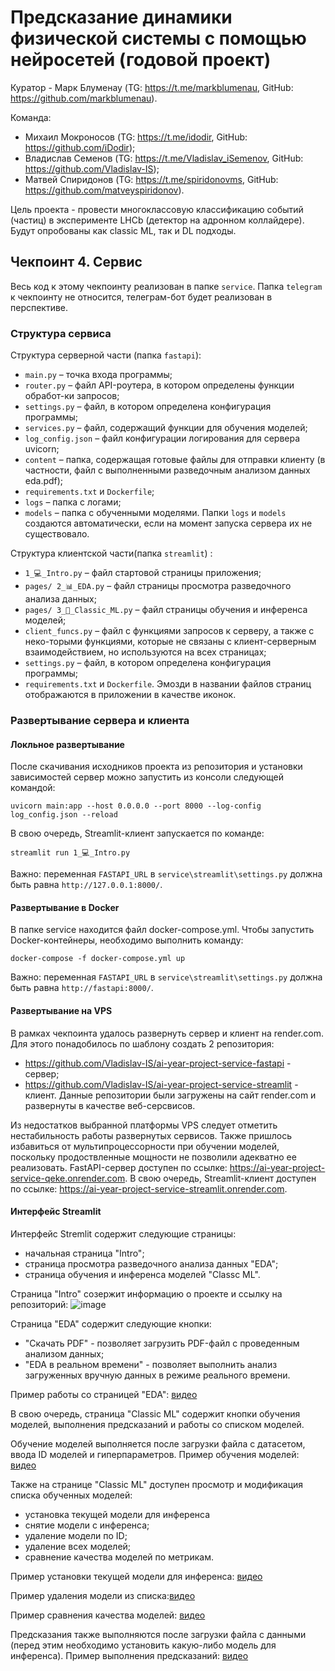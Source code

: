 # Предсказание динамики физической системы с помощью нейросетей (годовой проект)
Куратор - Марк Блуменау (TG: https://t.me/markblumenau, GitHub: https://github.com/markblumenau).

Команда:
- Михаил Мокроносов (TG: https://t.me/idodir, GitHub: https://github.com/iDodir);
- Владислав Семенов (TG: https://t.me/Vladislav_iSemenov, GitHub: https://github.com/Vladislav-IS);
- Матвей Спиридонов (TG: https://t.me/spiridonovms, GitHub: https://github.com/matveyspiridonov).

Цель проекта - провести многоклассовую классификацию событий (частиц) в эксперименте LHCb (детектор на адронном коллайдере). Будут опробованы как classic ML, так и DL подходы.

## Чекпоинт 4. Сервис
Весь код к этому чекпоинту реализован в папке `service`. Папка `telegram` к чекпоинту не относится, телеграм-бот будет реализован в перспективе.

### Структура сервиса
Структура серверной части (папка `fastapi`):
- `main.py` – точка входа программы;
- `router.py` – файл API-роутера, в котором определены функции обработ-ки запросов;
- `settings.py` – файл, в котором определена конфигурация программы;
- `services.py` – файл, содержащий функции для обучения моделей;
- `log_config.json` – файл конфигурации логирования для сервера uvicorn;
- `content` – папка, содержащая готовые файлы для отправки клиенту (в частности, файл с выполненными разведочным анализом данных eda.pdf);
- `requirements.txt` и `Dockerfile`;
- `logs` – папка с логами;
- `models` – папка с обученными моделями.
Папки `logs` и `models` создаются автоматически, если на момент запуска сервера их не существовало.

Структура клиентской части(папка `streamlit`) :
- `1_💻_Intro.py` – файл стартовой страницы приложения;
- `pages/ 2_📊_EDA.py` – файл страницы просмотра разведочного анализа данных;
- `pages/ 3_🤖_Classic_ML.py` – файл страницы обучения и инференса моделей;
- `client_funcs.py` – файл с функциями запросов к серверу, а также с неко-торыми функциями, которые не связаны с клиент-серверным взаимодействием, но используются на всех страницах;
- `settings.py` – файл, в котором определена конфигурация программы;
- `requirements.txt` и `Dockerfile`.
Эмозди в названии файлов страниц отображаются в приложении в качестве иконок.

### Развертывание сервера и клиента
#### Локльное развертывание

После скачивания исходников проекта из репозитория и установки зависимостей сервер можно запустить из консоли следующей командой:

`uvicorn main:app --host 0.0.0.0 --port 8000 --log-config log_config.json --reload`

В свою очередь, Streamlit-клиент запускается по команде:

`streamlit run 1_💻_Intro.py`

Важно: переменная `FASTAPI_URL` в `service\streamlit\settings.py` должна быть равна `http://127.0.0.1:8000/`.

#### Развертывание в Docker

В папке service находится файл docker-compose.yml. Чтобы запустить Docker-контейнеры, необходимо выполнить команду:

`docker-compose -f docker-compose.yml up`

Важно: переменная `FASTAPI_URL` в `service\streamlit\settings.py` должна быть равна `http://fastapi:8000/`.

#### Развертывание на VPS

В рамках чекпоинта удалось развернуть сервер и клиент на render.com. Для этого понадобилось по шаблону создать 2 репозитория:
- https://github.com/Vladislav-IS/ai-year-project-service-fastapi - сервер;
- https://github.com/Vladislav-IS/ai-year-project-service-streamlit - клиент.
Данные репозитории были загружены на сайт render.com и развернуты в качестве веб-серсвисов.

Из недостатков выбранной платформы VPS следует отметить нестабильность работы развернутых сервисов. Также пришлось избавиться от мультипроцессорности при обучении моделей, поскольку продоствленные мощности не позволили адекватно ее реализовать.
FastAPI-сервер доступен по ссылке: https://ai-year-project-service-qeke.onrender.com. В свою очередь, Streamlit-клиент доступен по ссылке: https://ai-year-project-service-streamlit.onrender.com.

#### Интерфейс Streamlit
Интерфейс Stremlit содержит следующие страницы:
- начальная страница "Intro";
- страница просмотра разведочного анализа данных "EDA";
- страница обучения и инференса моделей "Classc ML".

Страница "Intro" созержит информацию о проекте и ссылку на репозиторий:
![image](https://github.com/user-attachments/assets/7a489245-06d3-4962-a267-ff8aad1368ea)

Страница "EDA" содержит следующие кнопки: 
- "Скачать PDF" - позволяет загрузить PDF-файл с проведенным анализом данных;
- "EDA в реальном времени" - позволяет выполнить анализ загруженных вручную данных в режиме реального времени.

Пример работы со страницей "EDA": [видео](https://github.com/user-attachments/assets/a0cd9b70-959c-4ebf-add4-c304fd802b2a)

В свою очередь, страница "Classic ML" содержит кнопки обучения моделей, выполнения предсказаний и работы со списком моделей. 

Обучение моделей выполняется после загрузки файла с датасетом, ввода ID моделей и гиперпараметров. Пример обучения моделей: [видео](https://github.com/user-attachments/assets/9f7691ca-de74-43d7-b0ec-be61d4949f5d)

Также на странице "Classic ML" доступен просмотр и модификация списка обученных моделей:
- установка текущей модели для инференса
- снятие модели с инференса;
- удаление модели по ID;
- удаление всех моделей;
- сравнение качества моделей по метрикам.

Пример установки текущей модели для инференса: [видео](https://github.com/user-attachments/assets/1bd2413f-d2fe-484a-af67-b332f3f64941)

Пример удаления модели из списка:[видео](https://github.com/user-attachments/assets/b671b00c-ba4a-4e0c-b0fc-a74e6f188e97)

Пример сравнения качества моделей: [видео](https://github.com/user-attachments/assets/921e8d26-fa85-40b5-9a60-caa71c5f560e)

Предсказания также выполняются после загрузки файла с данными (перед этим необходимо установить какую-либо модель для инференса). Пример выполнения предсказаний: [видео](https://github.com/user-attachments/assets/2fc9a318-515d-494f-be87-dc0c13a64cef)
